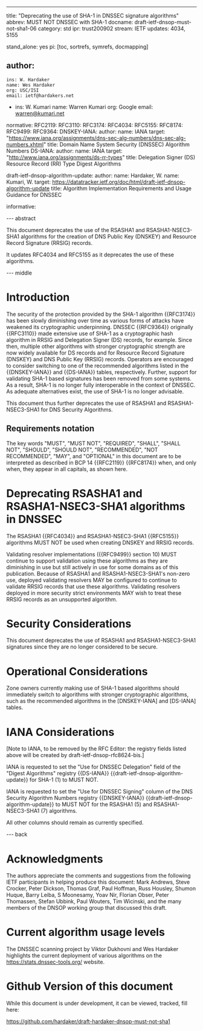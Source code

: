 ---
title: "Deprecating the use of SHA-1 in DNSSEC signature algorithms"
abbrev: MUST NOT DNSSEC with SHA-1
docname: draft-ietf-dnsop-must-not-sha1-06
category: std
ipr: trust200902
stream: IETF
updates: 4034, 5155

stand_alone: yes
pi: [toc, sortrefs, symrefs, docmapping]

author:
  -
    ins: W. Hardaker
    name: Wes Hardaker
    org: USC/ISI
    email: ietf@hardakers.net
  -
    ins: W. Kumari
    name: Warren Kumari
    org: Google
    email: warren@kumari.net

normative:
  RFC2119:
  RFC3110:
  RFC3174:
  RFC4034:
  RFC5155:
  RFC8174:
  RFC9499:
  RFC9364:
  DNSKEY-IANA:
    author:
      name: IANA
    target: "https://www.iana.org/assignments/dns-sec-alg-numbers/dns-sec-alg-numbers.xhtml"
    title: Domain Name System Security (DNSSEC) Algorithm Numbers
  DS-IANA:
    author:
      name: IANA
    target: "http://www.iana.org/assignments/ds-rr-types"
    title: Delegation Signer (DS) Resource Record (RR) Type Digest Algorithms

  draft-ietf-dnsop-algorithm-update:
    author: 
      name: Hardaker, W.
      name: Kumari, W.
    target: https://datatracker.ietf.org/doc/html/draft-ietf-dnsop-algorithm-update
    title: Algorithm Implementation Requirements and Usage Guidance for DNSSEC

informative:


--- abstract

This document deprecates the use of the RSASHA1 and RSASHA1-NSEC3-SHA1
algorithms for the creation of DNS Public Key (DNSKEY) and Resource
Record Signature (RRSIG) records.

It updates RFC4034 and RFC5155 as it deprecates the use of these algorithms.

--- middle

# Introduction

The security of the protection provided by the SHA-1 algorithm {{RFC3174}} has been slowly diminishing
over time as various forms of attacks have weakened its cryptographic
underpinning.  DNSSEC {{RFC9364}} originally {{RFC3110}} made extensive use
of SHA-1 as a
cryptographic hash algorithm in RRSIG and Delegation Signer (DS)
records, for example.  Since then, multiple other algorithms with
stronger cryptographic strength are now widely available for DS records 
and for Resource Record Signature (DNSKEY) and DNS Public Key (RRSIG) records. 
Operators are encouraged to consider switching to one of the recommended algorithms 
listed in the {{DNSKEY-IANA}} and {{DS-IANA}} tables, respectively.
Further, support for validating SHA-1 based signatures has been
removed from some systems. As a result, SHA-1 is no longer fully interoperable
in the context of DNSSEC. As adequate alternatives exist, the use of SHA-1 is
no longer advisable.

This document thus further deprecates the use of RSASHA1 and
RSASHA1-NSEC3-SHA1 for DNS Security Algorithms.

## Requirements notation

   The key words "MUST", "MUST NOT", "REQUIRED", "SHALL", "SHALL NOT",
   "SHOULD", "SHOULD NOT", "RECOMMENDED", "NOT RECOMMENDED", "MAY",
   and "OPTIONAL" in this document are to be interpreted as described
   in BCP 14 {{RFC2119}} {{RFC8174}} when, and only when, they appear
   in all capitals, as shown here.

# Deprecating RSASHA1 and RSASHA1-NSEC3-SHA1 algorithms in DNSSEC

The RSASHA1 {{RFC4034}} and RSASHA1-NSEC3-SHA1 {{RFC5155}} algorithms
MUST NOT be used when creating DNSKEY and RRSIG records.

Validating resolver implementations ({{RFC9499}} section 10) 
MUST continue to support
validation using these algorithms as they are diminishing in use but
still actively in use for some domains as of this publication.
Because of RSASHA1 and RSASHA1-NSEC3-SHA1's non-zero use, deployed
validating resolvers MAY be configured to continue to validate RRSIG
records that use these algorithms.  Validating resolvers deployed in
more security strict environments MAY wish to treat these RRSIG
records as an unsupported algorithm.

# Security Considerations

This document deprecates the use of RSASHA1 and RSASHA1-NSEC3-SHA1
signatures since they are no longer considered to be secure.

# Operational Considerations

Zone owners currently making use of SHA-1 based algorithms should
immediately switch to algorithms with stronger cryptographic algorithms,
such as the recommended algorithms in the [DNSKEY-IANA] and [DS-IANA] tables.

# IANA Considerations

[Note to IANA, to be removed by the RFC Editor: the registry fields
listed above will be created by draft-ietf-dnsop-rfc8624-bis.]

IANA is requested to set the "Use for DNSSEC Delegation" field of the
"Digest Algorithms" registry {{DS-IANA}} {{draft-ietf-dnsop-algorithm-update}} 
for SHA-1 (1) to MUST NOT.

IANA is requested to set the "Use for DNSSEC Signing" column of the
DNS Security Algorithm Numbers registry {{DNSKEY-IANA}}
{{draft-ietf-dnsop-algorithm-update}} to MUST NOT
for the RSASHA1 (5) and RSASHA1-NSEC3-SHA1 (7) algorithms.

All other columns should remain as currently specified.

--- back

# Acknowledgments

The authors appreciate the comments and suggestions from the following
IETF participants in helping produce this document: Mark Andrews,
Steve Crocker, Peter Dickson, Thomas Graf, Paul Hoffman, Russ Housley, Shumon
Huque, Barry Leiba, S Moonesamy, Yoav Nir, Florian Obser, Peter
Thomassen, Stefan Ubbink, Paul Wouters, Tim Wicinski, and the many
members of the DNSOP working group that discussed this draft.


# Current algorithm usage levels

The DNSSEC scanning project by Viktor Dukhovni and Wes Hardaker
highlights the current deployment of various algorithms on the
https://stats.dnssec-tools.org/ website.

<RFC Editor: please delete this section upon publication>

# Github Version of this document

While this document is under development, it can be viewed, tracked,
fill here:

https://github.com/hardaker/draft-hardaker-dnsop-must-not-sha1

<RFC Editor: please delete this section upon publication>
